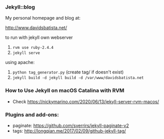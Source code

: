 ### Jekyll::blog

My personal homepage and blog at:

http://www.davidsbatista.net/

to run with jekyll own webserver
  1. `rvm use ruby-2.4.4`
  2. `jekyll serve`

using apache:
  1. `python tag_generator.py` (create tag/ if doesn't exist)
  2. `jekyll build -d jekyll build -d /var/www/davidsbatista.net`


### How to Use Jekyll on macOS Catalina with RVM 

- Check https://nickymarino.com/2020/06/13/jekyll-server-rvm-macos/


### Plugins and add-ons:

- paginate: https://github.com/sverrirs/jekyll-paginate-v2
- tags: http://longqian.me/2017/02/09/github-jekyll-tag/
